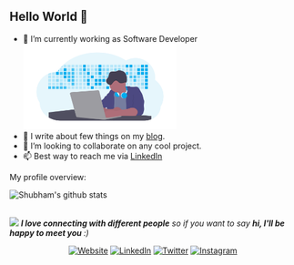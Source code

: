 ## Hello World :raised_hands:

- 🔭 I’m currently working as Software Developer  <img src="https://raw.githubusercontent.com/whoami-shubham/whoami-shubham/master/undraw_developer.png" width="270">
- 📝 I write about few things on my [blog](https://whoami-shubham.github.io).
- 👯 I’m looking to collaborate on any cool project.
- 📫 Best way to reach me via [LinkedIn](https://linkedin.com/in/whoamishubham)

<div><p>My profile overview: </p></div>

![Shubham's github stats](https://github-readme-stats.vercel.app/api?username=whoami-shubham&show_icons=true&title_color=405DE6&icon_color=FCAF45)
<br />
<br />

<img src="https://media.giphy.com/media/LnQjpWaON8nhr21vNW/giphy.gif" width="60"> <em><b>I love connecting with different people</b> so if you want to say <b>hi, I'll be happy to meet you </b> :)</em>
<p align="center">
<a href="https://whoamishubham.github.io/"><img alt="Website" src="https://img.shields.io/badge/Portfolio-whoamishubham.github.io-222222?style=flat-square&logo=google-chrome"></a>
<a href="https://www.linkedin.com/in/whoamishubham/"><img alt="LinkedIn" src="https://img.shields.io/badge/LinkedIn-Shubham%20Jha-0e76a8?style=flat-square&logo=linkedin"></a>
<a href="https://www.twitter.com/whoami_shubham/"><img alt="Twitter" src="https://img.shields.io/badge/Twitter-whoami__shubham-00acee?style=flat-square&logo=twitter"></a>
<a href="https://www.instagram.com/whoami_shubham/"><img alt="Instagram" src="https://img.shields.io/badge/Instagram-whoami__shubham-FCAF45?style=flat-square&logo=instagram"></a>
</p>
<!--
**whoami-shubham/whoami-shubham** is a ✨ _special_ ✨ repository because its `README.md` (this file) appears on your GitHub profile.

Here are some ideas to get you started:

- 🔭 I’m currently working on ...
- 🌱 I’m currently learning ...
- 👯 I’m looking to collaborate on ...
- 🤔 I’m looking for help with ...
- 💬 Ask me about ...
- 📫 How to reach me: ...
- 😄 Pronouns: ...
- ⚡ Fun fact: ...
-->
